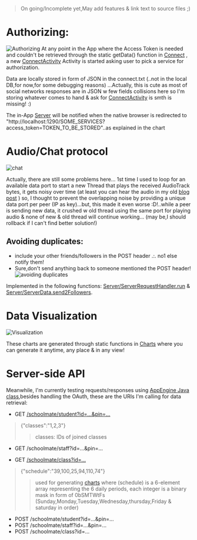 >	On going/Incomplete yet,May add features & link text to source files ;)

# Authorizing:

![Authorizing](readme/readme1.png)
At any point in the App where the Access Token is needed and couldn't be retrieved through the static getData() function in [Connect](https://github.com/yoga1290/schoolmate/blob/master/src/yoga1290/schoolmate/Connect.java) , a new [ConnectActivity](https://github.com/yoga1290/schoolmate/blob/master/src/yoga1290/schoolmate/ConnectActivity.java) Activity is started asking user to pick a service for authorization. 

Data are locally stored in form of JSON in the connect.txt (..not in the local DB,for now,for some debugging reasons)
…Actually, this is cute as most of social networks responses are in JSON w few fields collisions here so I'm storing whatever comes to hand & ask for [ConnectActivity](src/yoga1290/schoolmate/ConnectActivity.java) is smth is missing! :)

The in-App [Server](src/yoga1290/schoolmate/Server.java) will be notified when the native browser is redirected to "http://localhost:1290/SOME_SERVICES?access_token=TOKEN_TO_BE_STORED"..as explained in the chart


# Audio/Chat protocol
![chat](readme/readme2.png)

Actually, there are still some problems here… 1st time I used to loop for an available data port to start a new Thread that plays the received AudioTrack bytes, it gets noisy over time (at least you can hear the audio in my old [blog post](http://yoga1290.blogspot.com/2013/02/rocking-trip-sharing-audiotracks-across.html) ) so, I thought to prevent the overlapping noise by providing a unique data port per peer (IP as key)…but, this made it even worse :D!..while a peer is sending new data, it crushed w old thread using the same port for playing audio & none of new & old thread will continue working… (may be,I should rollback if I can't find better solution!)

## Avoiding duplicates:

+	include your other friends/followers in the POST header .:. no1 else notify them!
+	Sure,don't send anything back to someone mentioned the POST header!
![avoiding duplicates](readme/duplication.png)

Implemented in the following functions: [Server/ServerRequestHandler.run](src/yoga1290/schoolmate/Server.java) & [Server/ServerData.send2Followers](src/yoga1290/schoolmate/Server.java).

# Data Visualization
![Visualization](readme/readme3.png)

These charts are generated through static functions in [Charts](https://github.com/yoga1290/schoolmate/blob/master/src/yoga1290/schoolmate/Charts.java) where you can generate it anytime, any place & in any view!


# Server-side API

Meanwhile, I'm currently testing requests/responses using [AppEngine Java class](AppEngine/schoolmate.java),besides handling the OAuth, these are the URIs I'm calling for data retrieval:

+ GET [/schoolmate/student?id=…&pin=…](http://yoga1290.appspot.com/schoolmate/student?id=1&pin=1)
>	{"classes":"1,2,3"}
>>	classes: IDs of joined classes

+ GET /schoolmate/staff?id=…&pin=…

+ GET [/schoolmate/class?id=…](http://yoga1290.appspot.com/schoolmate/class?id=1)
>	{"schedule":"39,100,25,94,110,74"}
>>	used for generating [charts](src/yoga1290/schoolmate/Charts.java) where (schedule) is a  6-element array representing the 6 daily periods, each integer is a binary mask in form of 0bSMTWtFs (Sunday,Monday,Tuesday,Wednesday,thursday,Friday & saturday in order)

+ POST /schoolmate/student?id=…&pin=…
+ POST /schoolmate/staff?id=…&pin=…
+ POST /schoolmate/class?id=…